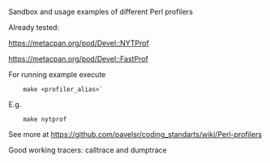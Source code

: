 Sandbox and usage examples of different Perl profilers

Already tested:

https://metacpan.org/pod/Devel::NYTProf

https://metacpan.org/pod/Devel::FastProf


For running example execute

```
    make <profiler_alias>`
```

E.g.

```
    make nytprof
```

See more at https://github.com/pavelsr/coding_standarts/wiki/Perl-profilers

Good working tracers: calltrace and dumptrace